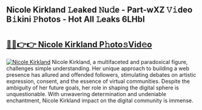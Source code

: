 ## Nicole Kirkland 𝙻eaked 𝙽u𝚍e - Part-wXZ 𝚅𝚒deo B𝚒kini 𝙿hotos - Hot All 𝙻eaks 6LHbI

# <h2><a href="http://ld0ad7h.urlbe.top/?page=Nicole+Kirkland">🔗🔗👉👉 Nicole Kirkland P𝚑oto𝚜Vid𝚎o</a></h2>

[![Nicole Kirkland](https://i.imgur.com/eBuTRDB.gif)](http://ld0ad7h.urlbe.top/?page=Nicole+Kirkland)
Nicole Kirkland, a multifaceted and paradoxical figure, challenges simple understanding. Her unique approach to building a web presence has allured and offended followers, stimulating debates on artistic expression, consent, and the essence of virtual communities. Despite the ambiguity of her future goals, her role in shaping the digital sphere is unquestionable. With unwavering determination and undeniable enchantment, Nicole Kirkland impact on the digital community is immense.
